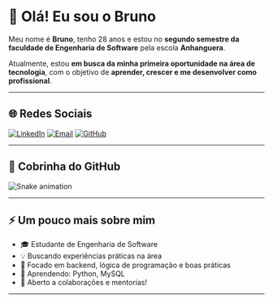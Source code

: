 # 👋 Olá! Eu sou o Bruno

Meu nome é **Bruno**, tenho 28 anos e estou no **segundo semestre da faculdade de Engenharia de Software** pela escola **Anhanguera**.

Atualmente, estou **em busca da minha primeira oportunidade na área de tecnologia**, com o objetivo de **aprender, crescer e me desenvolver como profissional**.

---

## 🌐 Redes Sociais

[![LinkedIn](https://img.shields.io/badge/-LinkedIn-0A66C2?style=for-the-badge&logo=linkedin&logoColor=white)](https://www.linkedin.com/in/bruno-silva-8330a6339/)
[![Email](https://img.shields.io/badge/-Email-EA4335?style=for-the-badge&logo=gmail&logoColor=white)](mailto:bruno_13@hotmail.com)
[![GitHub](https://img.shields.io/badge/-GitHub-181717?style=for-the-badge&logo=github&logoColor=white)](https://github.com/brunopereira)

---

## 🐍 Cobrinha do GitHub

<img src="https://raw.githubusercontent.com/Bk18k/brunopereira/output/snake.svg" alt="Snake animation" />

---

## ⚡ Um pouco mais sobre mim

- 🎓 Estudante de Engenharia de Software  
- 💡 Buscando experiências práticas na área  
- 🚀 Focado em backend, lógica de programação e boas práticas  
- 📘 Aprendendo: Python,  MySQL
- 🤝 Aberto a colaborações e mentorias!

---

